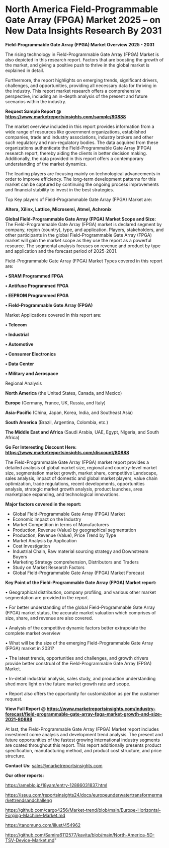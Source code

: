 # North America Field-Programmable Gate Array (FPGA) Market 2025 – on New Data Insights Research By 2031

<Strong> Field-Programmable Gate Array (FPGA) Market Overview 2025 - 2031</strong>

The rising technology in Field-Programmable Gate Array (FPGA) Market is also depicted in this research report. Factors that are boosting the growth of the market, and giving a positive push to thrive in the global market is explained in detail.

Furthermore, the report highlights on emerging trends, significant drivers, challenges, and opportunities, providing all necessary data for thriving in the industry. This report market research offers a comprehensive perspective, including an in-depth analysis of the present and future scenarios within the industry.

<strong>Request Sample Report @ <a href=https://www.marketreportsinsights.com/sample/80888>https://www.marketreportsinsights.com/sample/80888</a></strong>

The market overview included in this report provides information from a wide range of resources like government organizations, established companies, trade and industry associations, industry brokers and other such regulatory and non-regulatory bodies. The data acquired from these organizations authenticate the Field-Programmable Gate Array (FPGA) research report, thereby aiding the clients in better decision making. Additionally, the data provided in this report offers a contemporary understanding of the market dynamics.

The leading players are focusing mainly on technological advancements in order to improve efficiency. The long-term development patterns for this market can be captured by continuing the ongoing process improvements and financial stability to invest in the best strategies.

Top Key players of Field-Programmable Gate Array (FPGA) Market are:

<strong>Altera, Xilinx, Lattice, Microsemi, Atmel, Achronix</strong>

<strong><b>Global Field-Programmable Gate Array (FPGA) Market Scope and Size:</b></strong>
The Field-Programmable Gate Array (FPGA) market is declared segment by company, region (country), type, and application. Players, stakeholders, and other participants in the global Field-Programmable Gate Array (FPGA) market will gain the market scope as they use the report as a powerful resource. The segmental analysis focuses on revenue and product by type and application and the forecast period of 2025-2031.

Field-Programmable Gate Array (FPGA) Market Types covered in this report are:

<strong>• SRAM Programmed FPGA

• Antifuse Programmed FPGA

• EEPROM Programmed FPGA

• Field-Programmable Gate Array (FPGA)</strong>

Market Applications covered in this report are:

<strong>• Telecom

• Industrial

• Automotive

• Consumer Electronics

• Data Center

• Military and Aerospace</strong> 

Regional Analysis

<strong>North America</strong> (the United States, Canada, and Mexico)

<strong>Europe</strong> (Germany, France, UK, Russia, and Italy)

<strong>Asia-Pacific</strong> (China, Japan, Korea, India, and Southeast Asia)

<strong>South America</strong> (Brazil, Argentina, Colombia, etc.)

<strong>The Middle East and Africa</strong> (Saudi Arabia, UAE, Egypt, Nigeria, and South Africa)

<strong>Go For Interesting Discount Here: <a href=https://www.marketreportsinsights.com/discount/80888>https://www.marketreportsinsights.com/discount/80888</a></strong>

The Field-Programmable Gate Array (FPGA) market report provides a detailed analysis of global market size, regional and country-level market size, segmentation market growth, market share, competitive Landscape, sales analysis, impact of domestic and global market players, value chain optimization, trade regulations, recent developments, opportunities analysis, strategic market growth analysis, product launches, area marketplace expanding, and technological innovations.

<strong><b>Major factors covered in the report:</b></strong>
<ul>
  <li>Global Field-Programmable Gate Array (FPGA) Market </li>
  <li>Economic Impact on the Industry</li>
  <li>Market Competition in terms of Manufacturers</li>
  <li>Production, Revenue (Value) by geographical segmentation</li>
  <li>Production, Revenue (Value), Price Trend by Type</li>
  <li>Market Analysis by Application</li>
  <li>Cost Investigation</li>
  <li>Industrial Chain, Raw material sourcing strategy and Downstream Buyers</li>
  <li>Marketing Strategy comprehension, Distributors and Traders</li>
  <li>Study on Market Research Factors</li>
  <li>Global Field-Programmable Gate Array (FPGA) Market Forecast</li>
</ul>

<strong><b>Key Point of the Field-Programmable Gate Array (FPGA) Market report:</b></strong>

• Geographical distribution, company profiling, and various other market segmentation are provided in the report.

• For better understanding of the global Field-Programmable Gate Array (FPGA) market status, the accurate market valuation which comprises of size, share, and revenue are also covered.

• Analysis of the competitive dynamic factors better extrapolate the complete market overview

• What will be the size of the emerging Field-Programmable Gate Array (FPGA) market in 2031?

• The latest trends, opportunities and challenges, and growth drivers provide better construal of the Field-Programmable Gate Array (FPGA) Market.

• In-detail industrial analysis, sales study, and production understanding shed more light on the future market growth rate and scope.

• Report also offers the opportunity for customization as per the customer request.

<strong><b>View Full Report @ <a href=https://www.marketreportsinsights.com/industry-forecast/field-programmable-gate-array-fpga-market-growth-and-size-2021-80888>https://www.marketreportsinsights.com/industry-forecast/field-programmable-gate-array-fpga-market-growth-and-size-2021-80888</a></b></strong>


At last, the Field-Programmable Gate Array (FPGA) Market report includes investment come analysis and development trend analysis. The present and future opportunities of the fastest growing international industry segments are coated throughout this report. This report additionally presents product specification, manufacturing method, and product cost structure, and price structure.

<strong>Contact Us:</strong>
sales@marketreportsinsights.com

<strong>Our other reports:</strong>

<a href=https://ameblo.jp/18yam/entry-12886031837.html>https://ameblo.jp/18yam/entry-12886031837.html</a>

<a href=https://issuu.com/reportsinsights24/docs/europeunderwatertransformermarkettrendsandchalleng>https://issuu.com/reportsinsights24/docs/europeunderwatertransformermarkettrendsandchalleng</a>

<a href=https://github.com/cargo4256/Market-trend/blob/main/Europe-Horizontal-Forging-Machine-Market.md>https://github.com/cargo4256/Market-trend/blob/main/Europe-Horizontal-Forging-Machine-Market.md</a>

<a href=https://tanomuno.com/illust/454962>https://tanomuno.com/illust/454962</a>

<a href=https://github.com/Samira6112577/kavita/blob/main/North-America-5D-TSV-Device-Market.md>https://github.com/Samira6112577/kavita/blob/main/North-America-5D-TSV-Device-Market.md</a>"

